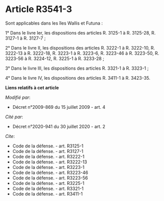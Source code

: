 # Article R3541-3

Sont applicables dans les îles Wallis et Futuna : 

1° Dans le livre Ier, les dispositions des articles R. 3125-1 à R. 3125-28, R. 3127-1 à R. 3127-7 ; 

2° Dans le livre II, les dispositions des articles R. 3222-1 à R. 3222-10, R. 3222-13 à R. 3222-18, R. 3223-1 à R. 3223-6, 
R. 3223-46 à R. 3223-50, 
R. 3223-56 à R. 3224-12, R. 3225-1 à R. 3233-28 ; 

3° Dans le livre III, les dispositions des articles R. 3321-1 à R. 3323-1 ; 

4° Dans le livre IV, les dispositions des articles R. 3411-1 à R. 3423-35.

**Liens relatifs à cet article**

_Modifié par_:

  - Décret n°2009-869 du 15 juillet 2009 - art. 4

_Cité par_:

  - Décret n°2020-941 du 30 juillet 2020 - art. 2

_Cite_:

  - Code de la défense. - art. R3125-1
  - Code de la défense. - art. R3127-1
  - Code de la défense. - art. R3222-1
  - Code de la défense. - art. R3222-13
  - Code de la défense. - art. R3223-1
  - Code de la défense. - art. R3223-46
  - Code de la défense. - art. R3223-56
  - Code de la défense. - art. R3225-1
  - Code de la défense. - art. R3321-1
  - Code de la défense. - art. R3411-1

